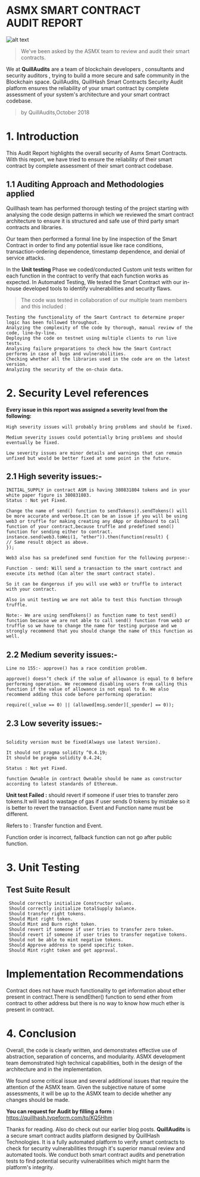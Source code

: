 # ASMX SMART CONTRACT AUDIT REPORT


![alt text](https://github.com/Quillhash/Audit_Reports/blob/master/Pic/ASMX.jpg)



> We've been asked by the ASMX team to review and audit their smart contracts.

We at **QuillAudits** are a team of blockchain developers , consultants and security auditors , trying to build a more secure and safe community in the Blockchain space. QuillAudits, QuillHash Smart Contracts Security Audit platform ensures the reliability of your smart contract by complete assessment of your system's architecture and your smart contract codebase.

>by QuillAudits,October 2018

# 1. Introduction

This Audit Report highlights the overall security of Asmx Smart Contracts. With this report, we have tried to ensure the reliability of their smart contract by complete assessment of their smart contract codebase.

## 1.1 Auditing Approach and Methodologies applied

Quillhash team has performed thorough testing of the project starting with analysing the code design patterns in which we reviewed the smart contract architecture to ensure it is structured and safe use of third party smart contracts and libraries.

Our team then performed a formal line by line inspection of the Smart Contract in order to find any potential issue like race conditions, transaction-ordering dependence, timestamp dependence, and denial of service attacks.

In the **Unit testing** Phase we coded/conducted Custom unit tests written for each function in the contract to verify that each function works as expected. In Automated Testing, We tested the Smart Contract with our in-house developed tools to identify vulnerabilities and security flaws.

>The code was tested in collaboration of our multiple team members and this included :
```
Testing the functionality of the Smart Contract to determine proper logic has been followed throughout.
Analyzing the complexity of the code by thorough, manual review of the code, line-by-line.
Deploying the code on testnet using multiple clients to run live tests.
Analysing failure preparations to check how the Smart Contract performs in case of bugs and vulnerabilities.
Checking whether all the libraries used in the code are on the latest version.
Analyzing the security of the on-chain data.
```

# 2. Security Level references

**Every issue in this report was assigned a severity level from the following:**
```
High severity issues will probably bring problems and should be fixed.

Medium severity issues could potentially bring problems and should eventually be fixed.

Low severity issues are minor details and warnings that can remain unfixed but would be better fixed at some point in the future.
```

## 2.1 High severity issues:-
```
INITIAL_SUPPLY in contract ASM is having 380831804 tokens and in your white paper figure is 380831803.
Status : Not yet Fixed.

Change the name of send() function to sendTokens().sendTokens() will be more accurate and verbose.It can be an issue if you will be using web3 or truffle for making creating any dApp or dashboard to call function of your contract,because truffle and predefined send() function for sending either to contract.
instance.send(web3.toWei(1, "ether")).then(function(result) { 
// Same result object as above. 
});

Web3 also has sa predefined send function for the following purpose:-

Function - send: Will send a transaction to the smart contract and execute its method (Can alter the smart contract state).

So it can be dangerous if you will use web3 or truffle to interact with your contract.

Also in unit testing we are not able to test this function through truffle.

Note:- We are using sendTokens() as function name to test send() function because we are not able to call send() function from web3 or truffle so we have to change the name for testing purpose and we strongly recommend that you should change the name of this function as well.
```

## 2.2 Medium severity issues:-
```
Line no 155:- approve() has a race condition problem.

approve() doesn’t check if the value of allowance is equal to 0 before performing operation. We recommend disabling users from calling this function if the value of allowance is not equal to 0. We also recommend adding this code before performing operation:

require((_value == 0) || (allowed[msg.sender][_spender] == 0));
```

## 2.3 Low severity issues:-
```

Solidity version must be fixed(Always use latest Version).

It should not pragma solidity ^0.4.19; 
It should be pragma solidity 0.4.24;

Status : Not yet Fixed.

function Ownable in contract Ownable should be name as constructor according to latest standards of Ethereum.
```

**Unit test Failed :** should revert if someone if user tries to transfer zero tokens.It will lead to wastage of gas if user sends 0 tokens by mistake so it is better to revert the transaction.
Event and Function name must be different.

Refers to : Transfer function and Event.

Function order is incorrect, fallback function can not go after public function.

# 3. Unit Testing

## Test Suite Result
```
 Should correctly initialize Constructor values.
 Should correctly initialize totalSupply balance.
 Should transfer right tokens.
 Should Mint right token.
 Should Mint and Burn right token.
 Should revert if someone if user tries to transfer zero token.
 Should revert if someone if user tries to transfer negative tokens.
 Should not be able to mint negative tokens.
 Should Approve address to spend specific token.
 Should Mint right token and get approval.
```

# Implementation Recommendations

Contract does not have much functionality to get information about ether present in contract.There is sendEther() function to send ether from contract to other address but there is no way to know how much ether is present in contract.

# 4. Conclusion
Overall, the code is clearly written, and demonstrates effective use of abstraction, separation of concerns, and modularity. ASMX development team demonstrated high technical capabilities, both in the design of the architecture and in the implementation.

We found some critical issue and several additional issues that require the attention of the ASMX team. Given the subjective nature of some assessments, it will be up to the ASMX team to decide whether any changes should be made.

**You can request for Audit by filling a form :**
https://quillhash.typeform.com/to/KQ5Hhm

Thanks for reading. Also do check out our earlier blog posts.
**QuillAudits** is a secure smart contract audits platform designed by QuillHash Technologies. It is a fully automated platform to verify smart contracts to check for security vulnerabilities through it's superior manual review and automated tools. We conduct both smart contract audits and penetration tests to find potential security vulnerabilities which might harm the platform's integrity.

